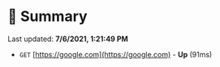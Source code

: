 # 📖 Summary
Last updated: **7/6/2021, 1:21:49 PM**

- `GET` [https://google.com](https://google.com) - **Up** (91ms)
